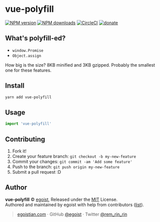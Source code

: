# vue-polyfill

[![NPM version](https://img.shields.io/npm/v/vue-polyfill.svg?style=flat)](https://npmjs.com/package/vue-polyfill) [![NPM downloads](https://img.shields.io/npm/dm/vue-polyfill.svg?style=flat)](https://npmjs.com/package/vue-polyfill) [![CircleCI](https://circleci.com/gh/egoist/vue-polyfill/tree/master.svg?style=shield)](https://circleci.com/gh/egoist/vue-polyfill/tree/master)  [![donate](https://img.shields.io/badge/$-donate-ff69b4.svg?maxAge=2592000&style=flat)](https://github.com/egoist/donate)

## What's polyfill-ed?

- `window.Promise`
- `Object.assign`

How big is the size? 8KB minified and 3KB gzipped. Probably the smallest one for these features.

## Install

```bash
yarn add vue-polyfill
```

## Usage

```js
import 'vue-polyfill'
```

## Contributing

1. Fork it!
2. Create your feature branch: `git checkout -b my-new-feature`
3. Commit your changes: `git commit -am 'Add some feature'`
4. Push to the branch: `git push origin my-new-feature`
5. Submit a pull request :D


## Author

**vue-polyfill** © [egoist](https://github.com/egoist), Released under the [MIT](./LICENSE) License.<br>
Authored and maintained by egoist with help from contributors ([list](https://github.com/egoist/vue-polyfill/contributors)).

> [egoistian.com](https://egoistian.com) · GitHub [@egoist](https://github.com/egoist) · Twitter [@rem_rin_rin](https://twitter.com/rem_rin_rin)
